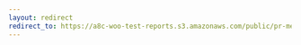 ```yaml
---
layout: redirect
redirect_to: https://a8c-woo-test-reports.s3.amazonaws.com/public/pr-merge/40363/api/index.html
---
```

